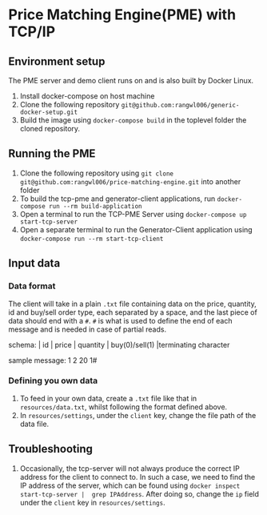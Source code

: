 # Price Matching Engine(PME) with TCP/IP

## Environment setup
The PME server and demo client runs on and is also built by Docker Linux.

1. Install docker-compose on host machine
2. Clone the following repository `git@github.com:rangwl006/generic-docker-setup.git`
3. Build the image using `docker-compose build` in the toplevel folder the cloned repository.

## Running the PME

1. Clone the following repository using `git clone git@github.com:rangwl006/price-matching-engine.git` into another 
   folder
2. To build the tcp-pme and generator-client applications, run `docker-compose run --rm build-application`
3. Open a terminal to run the TCP-PME Server using `docker-compose up start-tcp-server`
4. Open a separate terminal to run the Generator-Client application using `docker-compose run --rm start-tcp-client`

## Input data 

### Data format
The client will take in a plain `.txt` file containing data on the price, quantity, id and buy/sell order type, each 
separated by a space, and the last piece of data should end with a `#`. `#` is what is used to define the end of 
each message and is needed in case of partial reads.

schema: | id | price | quantity | buy(0)/sell(1) |terminating character

sample message: 1 2 20 1#

### Defining you own data
1. To feed in your own data, create a `.txt` file like that in `resources/data.txt`, whilst following the format 
defined above.
2. In `resources/settings`, under the `client` key, change the file path of the data file.

## Troubleshooting

1. Occasionally, the tcp-server will not always produce the correct IP address for the client to connect to. In such 
   a case, we need to find the IP address of the server, which can be found using `docker inspect start-tcp-server | 
   grep IPAddress`. After doing so, change the `ip` field under the `client` key in `resources/settings`.
